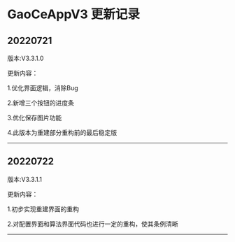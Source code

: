 # GaoCeAppV3 更新记录

## 20220721
版本:V3.3.1.0

更新内容：

1.优化界面逻辑，消除Bug

2.新增三个按钮的进度条

3.优化保存图片功能

4.此版本为重建部分重构前的最后稳定版

------

## 20220722
版本:V3.3.1.1

更新内容：

1.初步实现重建界面的重构

2.对配置界面和算法界面代码也进行一定的重构，使其条例清晰

------
